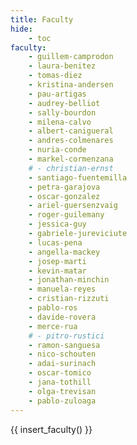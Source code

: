 ```yaml
---
title: Faculty
hide:
    - toc
faculty:
    - guillem-camprodon
    - laura-benitez
    - tomas-diez
    - kristina-andersen
    - pau-artigas
    - audrey-belliot
    - sally-bourdon
    - milena-calvo
    - albert-canigueral
    - andres-colmenares
    - nuria-conde
    - markel-cormenzana
    # - christian-ernst
    - santiago-fuentemilla
    - petra-garajova
    - oscar-gonzalez
    - ariel-guersenzvaig
    - roger-guilemany
    - jessica-guy
    - gabriele-jureviciute
    - lucas-pena
    - angella-mackey
    - josep-marti
    - kevin-matar
    - jonathan-minchin
    - manuela-reyes
    - cristian-rizzuti
    - pablo-ros
    - davide-rovera
    - merce-rua
    # - pitro-rustici
    - ramon-sanguesa
    - nico-schouten
    - adai-surinach
    - oscar-tomico
    - jana-tothill
    - olga-trevisan
    - pablo-zuloaga
---
```


{{ insert_faculty() }}